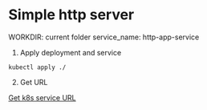 # Simple http server

WORKDIR: current folder
service_name: http-app-service

1. Apply deployment and service

```
kubectl apply ./
```

2. Get URL

[Get k8s service URL](/k8s/setup/get_k8s_url.md)
